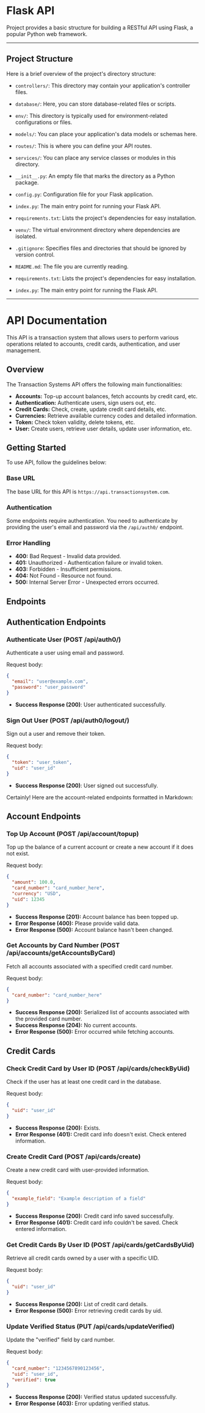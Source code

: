 # Flask API

Project provides a basic structure for building a RESTful API using Flask, a popular Python web framework. 

---
## Project Structure

Here is a brief overview of the project's directory structure:


- `controllers/`: This directory may contain your application's controller files.
- `database/`: Here, you can store database-related files or scripts.
- `env/`: This directory is typically used for environment-related configurations or files.
- `models/`: You can place your application's data models or schemas here.
- `routes/`: This is where you can define your API routes.
- `services/`: You can place any service classes or modules in this directory.

- `__init__.py`: An empty file that marks the directory as a Python package.
- `config.py`: Configuration file for your Flask application.
- `index.py`: The main entry point for running your Flask API.
- `requirements.txt`: Lists the project's dependencies for easy installation.
- `venv/`: The virtual environment directory where dependencies are isolated.
- `.gitignore`: Specifies files and directories that should be ignored by version control.
- `README.md`: The file you are currently reading.
- `requirements.txt`: Lists the project's dependencies for easy installation.
- `index.py`: The main entry point for running the Flask API.

---
# API Documentation

This API is a transaction system that allows users to perform various operations related to accounts, credit cards, authentication, and user management.

## Overview

The Transaction Systems API offers the following main functionalities:

- **Accounts:** Top-up account balances, fetch accounts by credit card, etc.
- **Authentication:** Authenticate users, sign users out, etc.
- **Credit Cards:** Check, create, update credit card details, etc.
- **Currencies:** Retrieve available currency codes and detailed information.
- **Token:** Check token validity, delete tokens, etc.
- **User:** Create users, retrieve user details, update user information, etc.

## Getting Started

To use API, follow the guidelines below:

### Base URL

The base URL for this API is `https://api.transactionsystem.com`.

### Authentication

Some endpoints require authentication. You need to authenticate by providing the user's email and password via the `/api/auth0/` endpoint.

### Error Handling

- **400:** Bad Request - Invalid data provided.
- **401:** Unauthorized - Authentication failure or invalid token.
- **403:** Forbidden - Insufficient permissions.
- **404:** Not Found - Resource not found.
- **500:** Internal Server Error - Unexpected errors occurred.

## Endpoints

## Authentication Endpoints

### Authenticate User (POST /api/auth0/)

Authenticate a user using email and password.

Request body:
```json
{
  "email": "user@example.com",
  "password": "user_password"
}
```

- **Success Response (200)**: User authenticated successfully.

### Sign Out User (POST /api/auth0/logout/)
Sign out a user and remove their token.

Request body:

```json
{
  "token": "user_token",
  "uid": "user_id"
}
```

- **Success Response (200)**: User signed out successfully.


Certainly! Here are the account-related endpoints formatted in Markdown:

## Account Endpoints

### Top Up Account (POST /api/account/topup)

Top up the balance of a current account or create a new account if it does not exist.

Request body:
```json
{
  "amount": 100.0,
  "card_number": "card_number_here",
  "currency": "USD",
  "uid": 12345
}
```

- **Success Response (201):** Account balance has been topped up.
- **Error Response (400):** Please provide valid data.
- **Error Response (500):** Account balance hasn't been changed.

### Get Accounts by Card Number (POST /api/accounts/getAccountsByCard)

Fetch all accounts associated with a specified credit card number.

Request body:
```json
{
  "card_number": "card_number_here"
}
```

- **Success Response (200):** Serialized list of accounts associated with the provided card number.
- **Success Response (204):** No current accounts.
- **Error Response (500):** Error occurred while fetching accounts.

## Credit Cards

### Check Credit Card by User ID (POST /api/cards/checkByUid)

Check if the user has at least one credit card in the database.

Request body:
```json
{
  "uid": "user_id"
}
```

- **Success Response (200):** Exists.
- **Error Response (401):** Credit card info doesn't exist. Check entered information.

### Create Credit Card (POST /api/cards/create)

Create a new credit card with user-provided information.

Request body:
```json
{
  "example_field": "Example description of a field"
}
```

- **Success Response (200):** Credit card info saved successfully.
- **Error Response (401):** Credit card info couldn't be saved. Check entered information.

### Get Credit Cards By User ID (POST /api/cards/getCardsByUid)

Retrieve all credit cards owned by a user with a specific UID.

Request body:
```json
{
  "uid": "user_id"
}
```

- **Success Response (200):** List of credit card details.
- **Error Response (500):** Error retrieving credit cards by uid.

### Update Verified Status (PUT /api/cards/updateVerified)

Update the "verified" field by card number.

Request body:
```json
{
  "card_number": "1234567890123456",
  "uid": "user_id",
  "verified": true
}
```

- **Success Response (200):** Verified status updated successfully.
- **Error Response (403):** Error updating verified status.